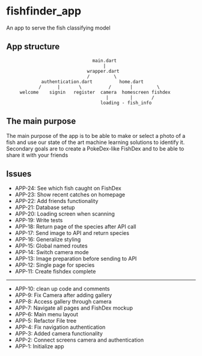 # fishfinder_app

An app to serve the fish classifying model

## App structure
                                    main.dart
                                        |
                                  wrapper.dart
                                  /         \
                 authentication.dart          home.dart
                /      |       \          /       |         \
         welcome    signin   register  camera  homescreen fishdex
                                         |        |       /
                                       loading - fish_info


## The main purpose

The main purpose of the app is to be able to make or select a photo of a fish and use our state
of the art machine learning solutions to identify it. Secondary goals are to create a PokeDex-like
FishDex and to be able to share it with your friends

## Issues

* APP-24: See which fish caught on FishDex
* APP-23: Show recent catches on homepage
* APP-22: Add friends functionality
* APP-21: Database setup
* APP-20: Loading screen when scanning
* APP-19: Write tests 
* APP-18: Return page of the species after API call
* APP-17: Send image to API and return species
* APP-16: Generalize styling
* APP-15: Global named routes
* APP-14: Switch camera mode
* APP-13: Image preparation before sending to API
* APP-12: Single page for species
* APP-11: Create fishdex complete
----
* APP-10: clean up code and comments
* APP-9: Fix Camera after adding gallery
* APP-8: Access gallery through camera
* APP-7: Navigate all pages and FishDex mockup
* APP-6: Main menu layout
* APP-5: Refactor File tree
* APP-4: Fix navigation authentication
* APP-3: Added camera functionality
* APP-2: Connect screens camera and authentication
* APP-1: Initialize app
